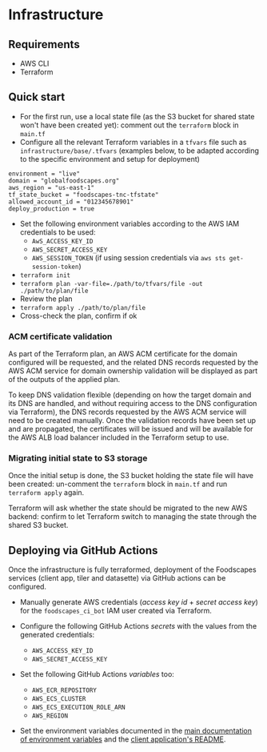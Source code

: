 # Infrastructure

## Requirements

- AWS CLI
- Terraform

## Quick start

- For the first run, use a local state file (as the S3 bucket for shared state
  won't have been created yet): comment out the `terraform` block in `main.tf`
- Configure all the relevant Terraform variables in a `tfvars` file such as
  `infrastructure/base/.tfvars` (examples below, to be adapted according to the
  specific environment and setup for deployment)

```
environment = "live"
domain = "globalfoodscapes.org"
aws_region = "us-east-1"
tf_state_bucket = "foodscapes-tnc-tfstate"
allowed_account_id = "012345678901"
deploy_production = true
```

- Set the following environment variables according to the AWS IAM credentials
  to be used:
  - `AwS_ACCESS_KEY_ID`
  - `AWS_SECRET_ACCESS_KEY`
  - `AWS_SESSION_TOKEN` (if using session credentials via `aws sts
    get-session-token`)
- `terraform init`
- `terraform plan -var-file=./path/to/tfvars/file -out ./path/to/plan/file`
- Review the plan
- `terraform apply ./path/to/plan/file`
- Cross-check the plan, confirm if ok

### ACM certificate validation

As part of the Terraform plan, an AWS ACM certificate for the domain configured
will be requested, and the related DNS records requested by the AWS ACM service
for domain ownership validation will be displayed as part of the outputs of the
applied plan.

To keep DNS validation flexible (depending on how the target domain and its DNS
are handled, and without requiring access to the DNS configuration via
Terraform), the DNS records requested by the AWS ACM service will need to be
created manually. Once the validation records have been set up and are
propagated, the certificates will be issued and will be available for the AWS
ALB load balancer included in the Terraform setup to use.

### Migrating initial state to S3 storage

Once the initial setup is done, the S3 bucket holding the state file will have
been created: un-comment the `terraform` block in `main.tf` and run `terraform
apply` again.

Terraform will ask whether the state should be migrated to the new AWS backend:
confirm to let Terraform switch to managing the state through the shared S3
bucket.

## Deploying via GitHub Actions

Once the infrastructure is fully terraformed, deployment of the Foodscapes
services (client app, tiler and datasette) via GitHub actions can be configured.

- Manually generate AWS credentials (_access key id_ + _secret access key_) for
  the `foodscapes_ci_bot` IAM user created via Terraform.

- Configure the following GitHub Actions _secrets_ with the values from the
  generated credentials:
  - `AWS_ACCESS_KEY_ID`
  - `AWS_SECRET_ACCESS_KEY`

- Set the following GitHub Actions _variables_ too:
  - `AWS_ECR_REPOSITORY`
  - `AWS_ECS_CLUSTER`
  - `AWS_ECS_EXECUTION_ROLE_ARN`
  - `AWS_REGION`

- Set the environment variables documented in the [main documentation of
  environment variables](../ENV_VARS.md) and the [client application's
  README](../client/README.md).
